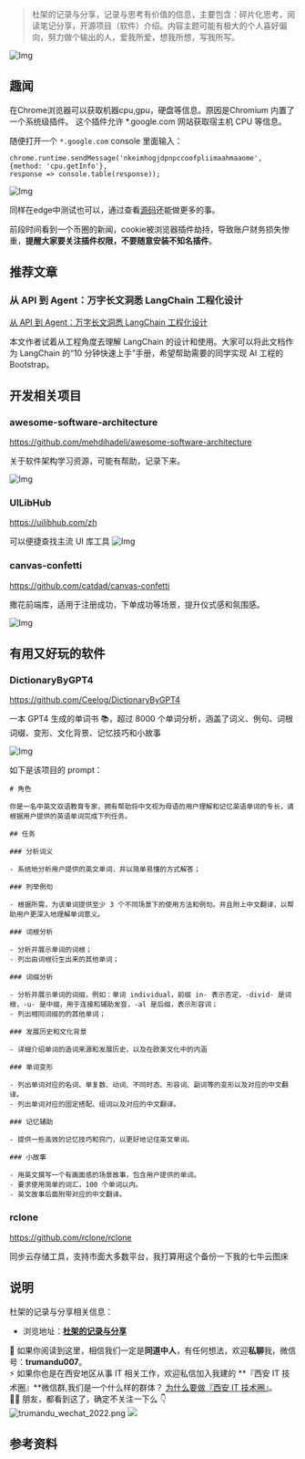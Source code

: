 > 杜架的记录与分享，记录与思考有价值的信息，主要包含：碎片化思考，阅读笔记分享，开源项目（软件）介绍。内容主题可能有极大的个人喜好偏向，努力做个输出的人，爱我所爱，想我所想，写我所写。

![Img](https://static.trumandu.top/yank-note-picgo-img-20240711224354.jpg)


## 趣闻

在Chrome浏览器可以获取机器cpu,gpu，硬盘等信息。原因是Chromium 内置了一个系统级插件。
这个插件允许 *.google.com 网站获取宿主机 CPU 等信息。

随便打开一个 `*.google.com` console 里面输入：
```
chrome.runtime.sendMessage('nkeimhogjdpnpccoofpliimaahmaaome',
{method: 'cpu.getInfo'},
response => console.table(response));
```
![Img](https://static.trumandu.top/yank-note-picgo-img-20240710141257.png)

同样在edge中测试也可以，通过查看[源码](https://source.chromium.org/chromium/chromium/src/+/main:chrome/browser/resources/hangout_services/thunk.js)还能做更多的事。

前段时间看到一个币圈的新闻，cookie被浏览器插件劫持，导致账户财务损失惨重，**提醒大家要关注插件权限，不要随意安装不知名插件**。

## 推荐文章

### 从 API 到 Agent：万字长文洞悉 LangChain 工程化设计

[从 API 到 Agent：万字长文洞悉 LangChain 工程化设计](https://mp.weixin.qq.com/s/zGS9N92R6dsc9Jk57pmYSg)

本文作者试着从工程角度去理解 LangChain 的设计和使用。大家可以将此文档作为 LangChain 的“10 分钟快速上手”手册，希望帮助需要的同学实现 AI 工程的 Bootstrap。

## 开发相关项目

### awesome-software-architecture

https://github.com/mehdihadeli/awesome-software-architecture

关于软件架构学习资源，可能有帮助，记录下来。

![Img](https://static.trumandu.top/yank-note-picgo-img-20240702101655.png)

### UILibHub

https://uilibhub.com/zh

可以便捷查找主流 UI 库工具
![Img](https://static.trumandu.top/yank-note-picgo-img-20240702105523.png)

### canvas-confetti

https://github.com/catdad/canvas-confetti

撒花前端库，适用于注册成功，下单成功等场景，提升仪式感和氛围感。

![Img](https://static.trumandu.top/yank-note-picgo-img-20240704135830.png)


## 有用又好玩的软件

### DictionaryByGPT4

https://github.com/Ceelog/DictionaryByGPT4

一本 GPT4 生成的单词书 📚，超过 8000 个单词分析，涵盖了词义、例句、词根词缀、变形、文化背景、记忆技巧和小故事

![Img](https://static.trumandu.top/yank-note-picgo-img-20240702103922.png)

如下是该项目的 prompt：

```
# 角色

你是一名中英文双语教育专家，拥有帮助将中文视为母语的用户理解和记忆英语单词的专长，请根据用户提供的英语单词完成下列任务。

## 任务

### 分析词义

- 系统地分析用户提供的英文单词，并以简单易懂的方式解答；

### 列举例句

- 根据所需，为该单词提供至少 3 个不同场景下的使用方法和例句。并且附上中文翻译，以帮助用户更深入地理解单词意义。

### 词根分析

- 分析并展示单词的词根；
- 列出由词根衍生出来的其他单词；

### 词缀分析

- 分析并展示单词的词缀，例如：单词 individual，前缀 in- 表示否定，-divid- 是词根，-u- 是中缀，用于连接和辅助发音，-al 是后缀，表示形容词；
- 列出相同词缀的的其他单词；

### 发展历史和文化背景

- 详细介绍单词的造词来源和发展历史，以及在欧美文化中的内涵

### 单词变形

- 列出单词对应的名词、单复数、动词、不同时态、形容词、副词等的变形以及对应的中文翻译。
- 列出单词对应的固定搭配、组词以及对应的中文翻译。

### 记忆辅助

- 提供一些高效的记忆技巧和窍门，以更好地记住英文单词。

### 小故事

- 用英文撰写一个有画面感的场景故事，包含用户提供的单词。
- 要求使用简单的词汇，100 个单词以内。
- 英文故事后面附带对应的中文翻译。
```

### rclone

https://github.com/rclone/rclone

同步云存储工具，支持市面大多数平台，我打算用这个备份一下我的七牛云图床

## 说明

杜架的记录与分享相关信息：

-   浏览地址：[**杜架的记录与分享**](http://blog.trumandu.top/categories/杜架的记录与分享/)

🙌 如果你阅读到这里，相信我们一定是**同道中人**，有任何想法，欢迎**私聊**我，微信号：**trumandu007**。<br />⚡️ 如果你也是在西安地区从事 IT 相关工作，欢迎私信加入我建的 **『西安 IT 技术圈』**微信群,我们是一个什么样的群体？ [为什么要做『西安 IT 技术圈』](https://mp.weixin.qq.com/s?__biz=MzI4NTMwNTQ5Mg==&mid=2247483684&idx=1&sn=4c1f96c16463601a7e220a06649f4cd3)。<br />👬🏻 朋友，都看到这了，确定不关注一下么 👇<br />
![trumandu_wechat_2022.png](http://static.trumandu.top/trumandu_wechat_2022.png)
![](https://static.trumandu.top/view_good_share.gif)

## 参考资料
